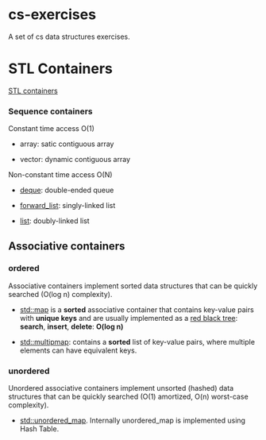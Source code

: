 # cs-exercises
A set of cs data structures exercises.

# STL Containers
[STL containers](http://www.cplusplus.com/reference/stl/)

### Sequence containers

Constant time access O(1)

* array: satic contiguous array  

* vector: dynamic contiguous array 

Non-constant time access O(N)

* [deque](http://www.cplusplus.com/reference/deque/deque/): double-ended queue 

* [forward_list](http://en.cppreference.com/w/cpp/container/forward_list): singly-linked list

* [list](http://en.cppreference.com/w/cpp/container/list): doubly-linked list 


## Associative containers

### **ordered**

Associative containers implement sorted data structures that can be quickly searched (O(log n) complexity).

* [std::map](http://en.cppreference.com/w/cpp/container/map)  is a **sorted** associative container that contains key-value pairs with **unique keys** and are usually implemented as a [red black tree](https://en.wikipedia.org/wiki/Red%E2%80%93black_tree): **search**, **insert**, **delete**: **O(log n)**

* [std::multipmap](http://en.cppreference.com/w/cpp/container/multimap): contains a **sorted** list of key-value pairs, 
where multiple elements can have equivalent keys.

### **unordered**

Unordered associative containers implement unsorted (hashed) data structures that can be quickly searched (O(1) amortized, O(n) worst-case complexity).

* [std::unordered_map](http://www.cplusplus.com/reference/unordered_map/unordered_map/). Internally unordered_map is implemented using Hash Table.

